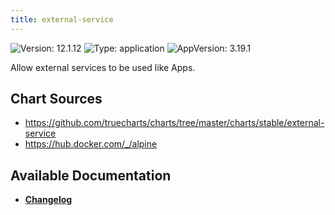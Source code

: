 ```yaml
---
title: external-service
---
```


![Version: 12.1.12](https://img.shields.io/badge/Version-12.1.12-informational?style=flat-square) ![Type: application](https://img.shields.io/badge/Type-application-informational?style=flat-square) ![AppVersion: 3.19.1](https://img.shields.io/badge/AppVersion-3.19.1-informational?style=flat-square)

Allow external services to be used like Apps.

## Chart Sources

- https://github.com/truecharts/charts/tree/master/charts/stable/external-service
- https://hub.docker.com/_/alpine

## Available Documentation

- [**Changelog**](./CHANGELOG.md)
